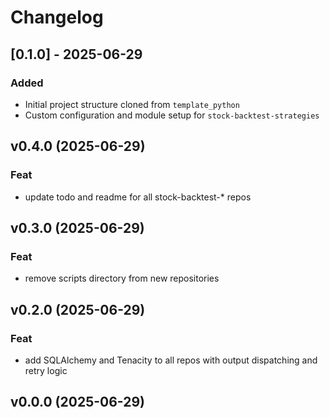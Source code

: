 # Changelog

## [0.1.0] - 2025-06-29

### Added

- Initial project structure cloned from `template_python`
- Custom configuration and module setup for `stock-backtest-strategies`

## v0.4.0 (2025-06-29)

### Feat

- update todo and readme for all stock-backtest-\* repos

## v0.3.0 (2025-06-29)

### Feat

- remove scripts directory from new repositories

## v0.2.0 (2025-06-29)

### Feat

- add SQLAlchemy and Tenacity to all repos with output dispatching and retry
  logic

## v0.0.0 (2025-06-29)
